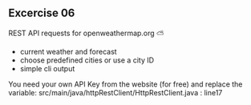 ## Excercise 06
REST API requests for openweathermap.org :partly_sunny:
+ current weather and forecast
+ choose predefined cities or use a city ID
+ simple cli output

You need your own API Key from the website (for free) and replace the variable:
src/main/java/httpRestClient/HttpRestClient.java : line17

